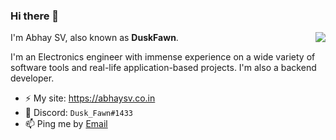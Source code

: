 ### Hi there 👋
<img align="right" src="https://github-readme-stats.vercel.app/api?username=abhaysv&show_icons=true&icon_color=ad0d52&text_color=24292e&bg_color=ffffff&hide_title=true" />
I'm Abhay SV, also known as <b>DuskFawn</b>.

I'm an Electronics engineer with immense experience on a wide variety of software tools and real-life application-based projects. I'm also a backend developer.

- ⚡ My site: https://abhaysv.co.in
- 💬 Discord: `Dusk_Fawn#1433`
- 📫 Ping me by [Email](mailto:hello@abhaysv.co.in)
<!--
**abhaysv/abhaysv** is a ✨ _special_ ✨ repository because its `README.md` (this file) appears on your GitHub profile.

Here are some ideas to get you started:

- 🔭 I’m currently working on ...
- 🌱 I’m currently learning ...
- 👯 I’m looking to collaborate on ...
- 🤔 I’m looking for help with ...
- 💬 Ask me about ...
- 📫 How to reach me: ...
- 😄 Pronouns: ...
- ⚡ Fun fact: ...
-->
